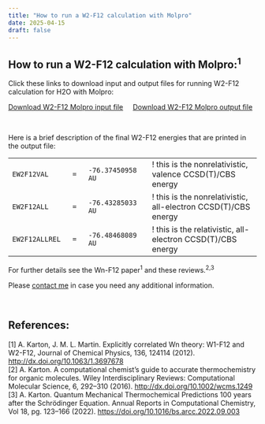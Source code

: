 ```yaml
---
title: "How to run a W2-F12 calculation with Molpro"
date: 2025-04-15
draft: false
---
```


## How to run a W2-F12 calculation with Molpro:<sup>1</sup>

Click these links to download input and output files for running W2-F12 calculation for H2O with Molpro:

<!-- Using pure HTML for links to avoid Markdown parsing issues -->
<p>
  <a href="/files/w2-f12_h2o.com" download>Download W2-F12 Molpro input file</a> <!-- Added download attribute -->
  &nbsp;&nbsp;&nbsp; <!-- HTML entities should work fine between HTML tags -->
  <a href="/files/w2-f12_h2o.out" download>Download W2-F12 Molpro output file</a> <!-- Added download attribute -->
</p>


<br>

Here is a brief description of the final W2-F12 energies that are printed in the output file:

<!-- Using an HTML table for precise alignment -->
<table>
  <tbody>
    <tr>
      <td style="padding-right: 1em;"><code>EW2F12VAL</code></td>
      <td style="padding-right: 1em;"><code>=</code></td>
      <td style="padding-right: 1em;"><code>-76.37450958 AU</code></td>
      <td>! this is the nonrelativistic, valence CCSD(T)/CBS energy</td>
    </tr>
    <tr>
      <td style="padding-right: 1em;"><code>EW2F12ALL</code></td>
      <td style="padding-right: 1em;"><code>=</code></td>
      <td style="padding-right: 1em;"><code>-76.43285033 AU</code></td>
      <td>! this is the nonrelativistic, all-electron CCSD(T)/CBS energy</td>
    </tr>
    <tr>
      <td style="padding-right: 1em;"><code>EW2F12ALLREL</code></td>
      <td style="padding-right: 1em;"><code>=</code></td>
      <td style="padding-right: 1em;"><code>-76.48468089 AU</code></td>
      <td>! this is the relativistic, all-electron CCSD(T)/CBS energy</td>
    </tr>
  </tbody>
</table>


For further details see the Wn-F12 paper<sup>1</sup> and these reviews.<sup>2,3</sup>

<p> 
  Please <a href="/contact/">contact me</a> in case you need any additional information.
</p>


<br>

## References:

[1] A. Karton, J. M. L. Martin. Explicitly correlated Wn theory: W1-F12 and W2-F12, Journal of Chemical Physics, 136, 124114 (2012). http://dx.doi.org/10.1063/1.3697678
<br>
[2] A. Karton. A computational chemist’s guide to accurate thermochemistry for organic molecules. Wiley Interdisciplinary Reviews: Computational Molecular Science, 6, 292–310 (2016). http://dx.doi.org/10.1002/wcms.1249
<br>
[3] A. Karton. Quantum Mechanical Thermochemical Predictions 100 years after the Schrödinger Equation. Annual Reports in Computational Chemistry, Vol 18, pg. 123–166 (2022). https://doi.org/10.1016/bs.arcc.2022.09.003
<br>



